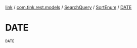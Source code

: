 [link](../../../index.md) / [com.tink.rest.models](../../index.md) / [SearchQuery](../index.md) / [SortEnum](index.md) / [DATE](./-d-a-t-e.md)

# DATE

`DATE`